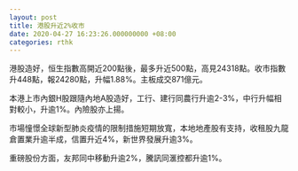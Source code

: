 ```yaml
---
layout: post
title: 港股升近2%收市
date: 2020-04-27 16:23:26.000000000 +08:00
categories: rthk
---
```


港股造好，恒生指數高開近200點後，最多升近500點，高見24318點。收市指數升448點，報24280點，升幅1.88%。主板成交871億元。

本港上市內銀H股跟隨內地A股造好，工行、建行同農行升逾2-3%，中行升幅相對較小，升逾1%。內險股亦上揚。

市場憧憬全球新型肺炎疫情的限制措施短期放寬，本地地產股有支持，收租股九龍倉置業升逾半成，信置升近4%，新世界發展升逾3%。

重磅股份方面，友邦同中移動升逾2%，騰訊同滙控都升逾1%。
